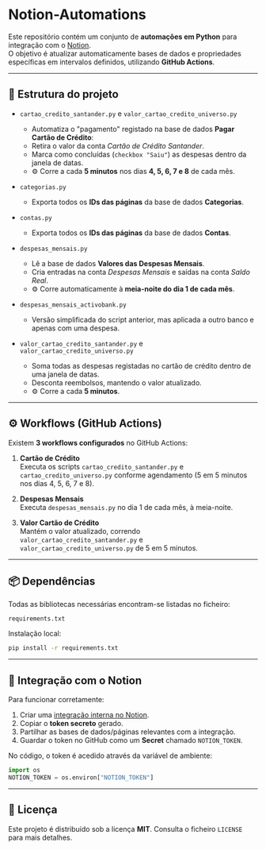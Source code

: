 # Notion-Automations

Este repositório contém um conjunto de **automações em Python** para integração com o [Notion](https://www.notion.so/).  
O objetivo é atualizar automaticamente bases de dados e propriedades específicas em intervalos definidos, utilizando **GitHub Actions**.  

---

## 📂 Estrutura do projeto

- `cartao_credito_santander.py` e `valor_cartao_credito_universo.py`
  - Automatiza o "pagamento" registado na base de dados **Pagar Cartão de Crédito**:  
  - Retira o valor da conta *Cartão de Crédito Santander*.  
  - Marca como concluídas (`checkbox "Saiu"`) as despesas dentro da janela de datas.  
  - ⚙️ Corre a cada **5 minutos** nos dias **4, 5, 6, 7 e 8** de cada mês.

- `categorias.py`  
  - Exporta todos os **IDs das páginas** da base de dados **Categorias**.

- `contas.py`  
  - Exporta todos os **IDs das páginas** da base de dados **Contas**.

- `despesas_mensais.py`  
  - Lê a base de dados **Valores das Despesas Mensais**.  
  - Cria entradas na conta *Despesas Mensais* e saídas na conta *Saldo Real*.  
  - ⚙️ Corre automaticamente à **meia-noite do dia 1 de cada mês**.

- `despesas_mensais_activobank.py`  
  - Versão simplificada do script anterior, mas aplicada a outro banco e apenas com uma despesa.

- `valor_cartao_credito_santander.py` e `valor_cartao_credito_universo.py`  
  - Soma todas as despesas registadas no cartão de crédito dentro de uma janela de datas.  
  - Desconta reembolsos, mantendo o valor atualizado.  
  - ⚙️ Corre a cada **5 minutos**.

---

## ⚙️ Workflows (GitHub Actions)

Existem **3 workflows configurados** no GitHub Actions:

1. **Cartão de Crédito**  
   Executa os scripts `cartao_credito_santander.py` e `cartao_credito_universo.py` conforme agendamento (5 em 5 minutos nos dias 4, 5, 6, 7 e 8).

2. **Despesas Mensais**  
   Executa `despesas_mensais.py` no dia 1 de cada mês, à meia-noite.

3. **Valor Cartão de Crédito**  
   Mantém o valor atualizado, correndo `valor_cartao_credito_santander.py` e `valor_cartao_credito_universo.py` de 5 em 5 minutos.

---

## 📦 Dependências

Todas as bibliotecas necessárias encontram-se listadas no ficheiro:

```
requirements.txt
```

Instalação local:

```bash
pip install -r requirements.txt
````

---

## 🔑 Integração com o Notion

Para funcionar corretamente:

1. Criar uma [integração interna no Notion](https://developers.notion.com/docs/getting-started).
2. Copiar o **token secreto** gerado.
3. Partilhar as bases de dados/páginas relevantes com a integração.
4. Guardar o token no GitHub como um **Secret** chamado `NOTION_TOKEN`.

No código, o token é acedido através da variável de ambiente:

```python
import os
NOTION_TOKEN = os.environ["NOTION_TOKEN"]
```

---

## 📜 Licença

Este projeto é distribuído sob a licença **MIT**.
Consulta o ficheiro `LICENSE` para mais detalhes.
